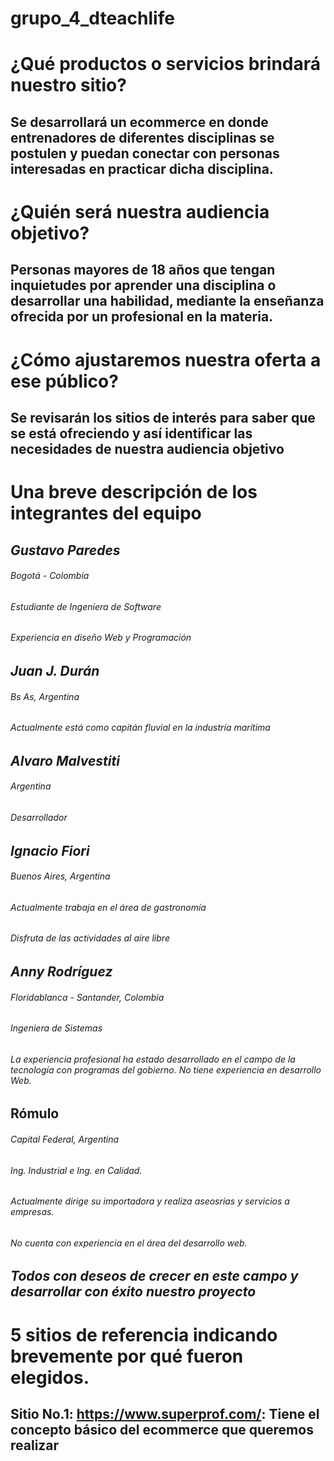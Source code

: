 # grupo_4_dteachlife
# ¿Qué productos o servicios brindará nuestro sitio?
## Se desarrollará un ecommerce en donde entrenadores de diferentes disciplinas se postulen y puedan conectar con personas interesadas en practicar dicha disciplina.
# ¿Quién será nuestra audiencia objetivo?
## Personas mayores de 18 años que tengan inquietudes por aprender una disciplina o desarrollar una habilidad, mediante la enseñanza ofrecida por un profesional en la materia. 
# ¿Cómo ajustaremos nuestra oferta a ese público?
## Se revisarán los sitios de interés para saber que se está ofreciendo y así identificar las necesidades de nuestra audiencia objetivo
#	Una breve descripción de los integrantes del equipo
## *Gustavo Paredes*
###### Bogotá - Colombia
###### Estudiante de Ingeniera de Software
###### Experiencia en diseño Web y Programación
## *Juan J. Durán*
###### Bs As, Argentina
###### Actualmente está como capitán fluvial en la industría marítima
## *Alvaro Malvestiti*
###### Argentina
###### Desarrollador
## *Ignacio Fiori*
###### Buenos Aires, Argentina
###### Actualmente trabaja en el área de gastronomía
###### Disfruta de las actividades al aire libre
## *Anny Rodríguez*
###### Floridablanca - Santander, Colombia
###### Ingeniera de Sistemas
###### La experiencia profesional ha estado desarrollado en el campo de la tecnología con programas del gobierno.  No tiene experiencia en desarrollo Web.
## Rómulo
###### Capital Federal, Argentina
###### Ing. Industrial e Ing. en Calidad.
###### Actualmente dirige su importadora y realiza aseosrías y servicios a empresas.
###### No cuenta con experiencia en el área del desarrollo web. 
## *Todos con deseos de crecer en este campo y desarrollar con éxito nuestro proyecto*
# 5 sitios de referencia indicando brevemente por qué fueron elegidos.
## Sitio No.1: https://www.superprof.com/: Tiene el concepto básico del ecommerce que queremos realizar
